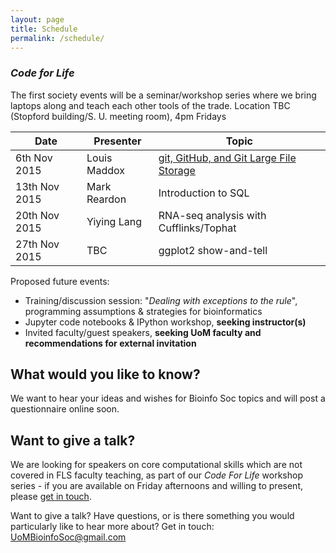 ```yaml
---
layout: page
title: Schedule
permalink: /schedule/
---
```


### _Code for Life_

The first society events will be a seminar/workshop series where we bring laptops along and teach each other tools of the trade. Location TBC (Stopford building/S. U. meeting room), 4pm Fridays

|Date | Presenter | Topic |
|------------- | -------------|------------|
|6th Nov 2015 | Louis Maddox | [git, GitHub, and Git Large File Storage](https://www.facebook.com/events/857217957729738/)|
|13th Nov 2015 | Mark Reardon | Introduction to SQL|
|20th Nov 2015 | Yiying Lang | RNA-seq analysis with Cufflinks/Tophat |
|27th Nov 2015 | TBC | ggplot2 show-and-tell|

Proposed future events:

* Training/discussion session: "_Dealing with exceptions to the rule_", programming assumptions & strategies for bioinformatics
* Jupyter code notebooks & IPython workshop, **seeking instructor(s)**
* Invited faculty/guest speakers, **seeking UoM faculty and recommendations for external invitation**

## What would you like to know?

We want to hear your ideas and wishes for Bioinfo Soc topics and will post a questionnaire online soon.

## Want to give a talk?

We are looking for speakers on core computational skills which are not covered in
FLS faculty teaching, as part of our _Code For Life_ workshop series - if you are
available on Friday afternoons and willing to present, please [get in touch](mailto:UoMBioinfoSoc@gmail.com).

Want to give a talk? Have questions, or is there something you would particularly like to hear more about? Get in touch: [UoMBioinfoSoc@gmail.com](mailto:UoMBioinfoSoc@gmail.com)
